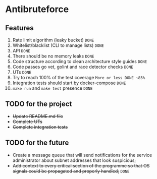 # Antibruteforce

## Features

1. Rate limit algorithm (leaky bucket) ```DONE```
2. Whitelist/blacklist (CLI to manage lists) ```DONE```
3. API ```DONE```
4. There should be no memory leaks ```DONE```
5. Code structure according to clean architecture style guides ```DONE```
6. Code passes go vet, golint and race detector checks ```DONE```
7. UTs ```DONE```
8. Try to reach 100% of the test coverage ```More or less DONE ~85%```
9. Integration tests should start by docker-compose ```DONE```
10. ```make run``` and ```make test``` presence ```DONE```

## TODO for the project

* ~~Update README.md file~~
* ~~Complete UTs~~
* ~~Complete integration tests~~

## TODO for the future

* Create a message queue that will send notifications for the service administrator about subnet
addresses that look suspicious;
* ~~Add context to every critical section of the programme so that OS signals could be propagated
and properly handled;~~ `DONE`
